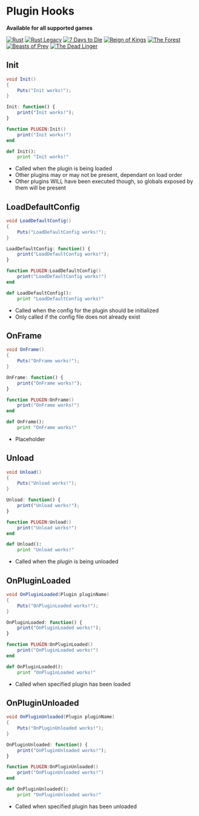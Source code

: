 # Plugin Hooks

**Available for all supported games**

[![Rust](rust/favicon-32x32.png)](/Docs/rust/)
[![Rust Legacy](legacy/favicon-32x32.png)](/Docs/legacy/)
[![7 Days to Die](sdtd/favicon-32x32.png)](/Docs/sdtd/)
[![Reign of Kings](rok/favicon-32x32.png)](/Docs/rok/)
[![The Forest](forest/favicon-32x32.png)](/Docs/forest/)
[![Beasts of Prey](bop/favicon-32x32.png)](/Docs/bop/)
[![The Dead Linger](tdl/favicon-32x32.png)](/Docs/tdl/)

## Init

``` csharp
void Init()
{
    Puts("Init works!");
}
```

``` javascript
Init: function() {
    print("Init works!");
}
```

``` lua
function PLUGIN:Init()
    print("Init works!")
end
```

``` python
def Init():
    print "Init works!"
```

 * Called when the plugin is being loaded
 * Other plugins may or may not be present, dependant on load order
 * Other plugins WILL have been executed though, so globals exposed by them will be present

## LoadDefaultConfig

``` csharp
void LoadDefaultConfig()
{
    Puts("LoadDefaultConfig works!");
}
```

``` javascript
LoadDefaultConfig: function() {
    print("LoadDefaultConfig works!");
}
```

``` lua
function PLUGIN:LoadDefaultConfig()
    print("LoadDefaultConfig works!")
end
```

``` python
def LoadDefaultConfig():
    print "LoadDefaultConfig works!"
```

 * Called when the config for the plugin should be initialized
 * Only called if the config file does not already exist

## OnFrame

``` csharp
void OnFrame()
{
    Puts("OnFrame works!");
}
```

``` javascript
OnFrame: function() {
    print("OnFrame works!");
}
```

``` lua
function PLUGIN:OnFrame()
    print("OnFrame works!")
end
```

``` python
def OnFrame():
    print "OnFrame works!"
```

 * Placeholder

## Unload

``` csharp
void Unload()
{
    Puts("Unload works!");
}
```

``` javascript
Unload: function() {
    print("Unload works!");
}
```

``` lua
function PLUGIN:Unload()
    print("Unload works!")
end
```

``` python
def Unload():
    print "Unload works!"
```

 * Called when the plugin is being unloaded

## OnPluginLoaded

``` csharp
void OnPluginLoaded(Plugin pluginName)
{
    Puts("OnPluginLoaded works!");
}
```

``` javascript
OnPluginLoaded: function() {
    print("OnPluginLoaded works!");
}
```

``` lua
function PLUGIN:OnPluginLoaded()
    print("OnPluginLoaded works!")
end
```

``` python
def OnPluginLoaded():
    print "OnPluginLoaded works!"
```

 * Called when specified plugin has been loaded

## OnPluginUnloaded

``` csharp
void OnPluginUnloaded(Plugin pluginName)
{
    Puts("OnPluginUnloaded works!");
}
```

``` javascript
OnPluginUnloaded: function() {
    print("OnPluginUnloaded works!");
}
```

``` lua
function PLUGIN:OnPluginUnloaded()
    print("OnPluginUnloaded works!")
end
```

``` python
def OnPluginUnloaded():
    print "OnPluginUnloaded works!"
```

 * Called when specified plugin has been unloaded
